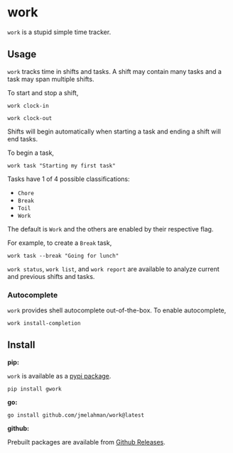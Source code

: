 # work

`work` is a stupid simple time tracker.

## Usage

`work` tracks time in shifts and tasks.
A shift may contain many tasks and a task may span multiple shifts.

To start and stop a shift,

```shell
work clock-in
```

```shell
work clock-out
```

Shifts will begin automatically when starting a task and ending a shift will end tasks.

To begin a task,

```shell
work task "Starting my first task"
```

Tasks have 1 of 4 possible classifications:

- `Chore`
- `Break`
- `Toil`
- `Work`

The default is `Work` and the others are enabled by their respective flag.

For example, to create a `Break` task,

```shell
work task --break "Going for lunch"
```

`work status`, `work list`, and `work report` are available to analyze current and previous shifts and
tasks.

### Autocomplete

`work` provides shell autocomplete out-of-the-box.
To enable autocomplete,


```shell
work install-completion
```

## Install

**pip:**

`work` is available as a [pypi package](https://pypi.org/project/gwork/).

```shell
pip install gwork
```

**go:**

```shell
go install github.com/jmelahman/work@latest
```

**github:**

Prebuilt packages are available from [Github Releases](https://github.com/jmelahman/work/releases).
